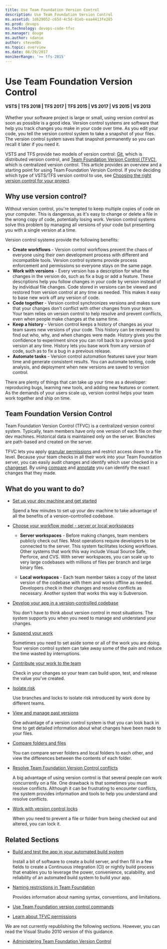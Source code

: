 ```yaml
---
title: Use Team Foundation Version Control
description: Use Team Foundation Version Control
ms.assetid: 1d629052-c65d-4c5d-81eb-eaa4413fe285
ms.prod: devops
ms.technology: devops-code-tfvc
ms.manager: douge
ms.author: sdanie
author: steved0x
ms.topic: overview
ms.date: 08/29/2017
monikerRange: '>= tfs-2015'
---
```



# Use Team Foundation Version Control

#### VSTS | TFS 2018 | TFS 2017 | TFS 2015 | VS 2017 | VS 2015 | VS 2013

Whether your software project is large or small, using version control as soon as possible is a good idea. 
Version control systems are software that help you track changes you make in your code over time. As you edit your code, you tell the version control system to take a snapshot of your files. 
The version control system saves that snapshot permanently so you can recall it later if you need it.

VSTS and TFS provide two models of version control: [Git](../git/overview.md), which is distributed version control, and [Team Foundation Version Control (TFVC)](#team-foundation-version-control), which is centralized version control. This article provides an overview and a starting point for using Team Foundation Version Control. If you're deciding which type of VSTS/TFS version control to use, see [Choosing the right version control for your project](comparison-git-tfvc.md).

## Why use version control?

Without version control, you're tempted to keep multiple copies of code on your computer. This is dangerous, as it's easy to change or delete a file in the wrong copy of code, potentially losing work. Version control systems solve this problem by managing all versions of your code but presenting you with a single version at a time.

Version control systems provide the following benefits:

- **Create workflows** - Version control workflows prevent the chaos of everyone using their own development process with different and incompatible tools. Version control systems provide process enforcement and permissions so everyone stays on the same page.
- **Work with versions** - Every version has a description for what the changes in the version do, such as fix a bug or add a feature. These descriptions help you follow changes in your code by version instead of by individual file changes. Code stored in versions can be viewed and restored from version control at any time as needed. This makes it easy to base new work off any version of code.
- **Code together** - Version control synchronizes versions and makes sure that your changes don't conflict with other changes from your team. Your team relies on version control to help resolve and prevent conflicts, even when people make changes at the same time.
- **Keep a history** - Version control keeps a history of changes as your team saves new versions of your code.  This history can be reviewed to find out who, why, and when changes were made. History gives you the confidence to experiment since you can roll back to a previous good version at any time. History lets you base work from any version of code, such as to fix a bug in a previous release.
- **Automate tasks** - Version control automation features save your team time and generate consistent results. You can automate testing, code analysis, and deployment when new versions are saved to version control.

There are plenty of things that can take up your time as a developer: reproducing bugs, learning new tools, and adding new features or content. As the demands of your users scale up, version control helps your team work together and ship on time.

## Team Foundation Version Control

Team Foundation Version Control (TFVC) is a centralized version control system. Typically, team members have only one version of each file on their dev machines. Historical data is maintained only on the server. Branches are path-based and created on the server.

TFVC lets you apply [granular permissions](../organizations/security/permissions.md) and restrict access down to a file level. Because your team checks in all their work into your Team Foundation server, you can easily audit changes and identify which user checked in a [changeset](find-view-changesets.md). By using [compare](compare-files.md) and [annotate](view-file-changes-using-annotate.md) you can identify the exact changes that they made.

## What do you want to do?

- [Set up your dev machine and get started](set-up-team-foundation-version-control-your-dev-machine.md)    

  Spend a few minutes to set up your dev machine to take advantage of all the benefits of a version-controlled codebase.

- [Choose your workflow model - server or local workspaces](decide-between-using-local-server-workspace.md)

  - **Server workspaces** - Before making changes, team members publicly check out files. Most operations require developers to be connected to the server. This system facilitates locking workflows. Other systems that work this way include Visual Source Safe, Perforce, and CVS. With server workspaces, you can scale up to very large codebases with millions of files per branch and large binary files.

  - **Local workspaces** - Each team member takes a copy of the latest version of the codebase with them and works offline as needed. Developers check in their changes and resolve conflicts as necessary. Another system that works this way is Subversion.

- [Develop your app in a version-controlled codebase](develop-your-app-team-foundation-version-control.md)    

  You don't have to think about version control in most situations. The system supports you when you need to manage and understand your changes.

- [Suspend your work](suspend-your-work-manage-your-shelvesets.md)    

  Sometimes you need to set aside some or all of the work you are doing. Your version control system can take away some of the pain and reduce the time wasted by interruptions.

- [Contribute your work to the team](check-your-work-team-codebase.md) 

  Check in your changes so your team can build upon, test, and release the value you've created.

- [Isolate risk](use-branches-isolate-risk-team-foundation-version-control.md)

  Use branches and locks to isolate risk introduced by work done by different teams.

- [View and manage past versions](view-manage-past-versions.md)  

  One advantage of a version control system is that you can look back in time to get detailed information about what changes have been made to your files.

- [Compare folders and files](compare-folders-files.md) 

  You can compare server folders and local folders to each other, and view the differences between the contents of each folder.

- [Resolve Team Foundation Version Control conflicts](resolve-team-foundation-version-control-conflicts.md) 

  A big advantage of using version control is that several people can work concurrently on a file. One drawback is that sometimes you must resolve conflicts. Although it can be frustrating to encounter conflicts, the system provides information and tools to help you understand and resolve conflicts.

- [Work with version control locks](work-version-control-locks.md)     

  When you need to prevent a file or folder from being checked out and altered, you can lock it.

## Related Sections

- [Build and test the app in your automated build system](../pipelines/overview.md)    

  Install a bit of software to create a build server, and then fill in a few fields to create a Continuous integration (CI) or nightly build process that enables you to leverage the power, convenience, scalability, and reliability of an automated build system to build your app.

- [Naming restrictions in Team Foundation](https://msdn.microsoft.com/library/aa980550)     

  Provides information about naming syntax, conventions, and limitations.

- [Use Team Foundation version control commands](use-team-foundation-version-control-commands.md)     

- [Learn about TFVC permissions](../organizations/security/permissions.md#tfvc)    

We are not currently republishing the following sections. However, you can read the Visual Studio 2010 version of this guidance.

- [Administering Team Foundation Version Control](administering-team-foundation-version-control.md) 

